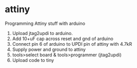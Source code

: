 # attiny
Programming Attiny stuff with arduino

1. Upload jtag2updi to arduino.
2. Add 10+uF cap across reset and gnd of arduino
3. Connect pin 6 of arduino to UPDI pin of attiny with 4.7kR
4. Supply power and ground to attiny
5. tools>select board & tools>programmer (jtag2updi)
6. Upload code to tiny

